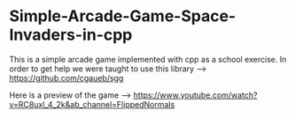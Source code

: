 # Simple-Arcade-Game-Space-Invaders-in-cpp
This is a simple arcade game implemented with cpp as a school exercise.
In order to get help we were taught to use this library --> https://github.com/cgaueb/sgg

Here is a preview of the game --> https://www.youtube.com/watch?v=RC8uxl_4_2k&ab_channel=FlippedNormals
